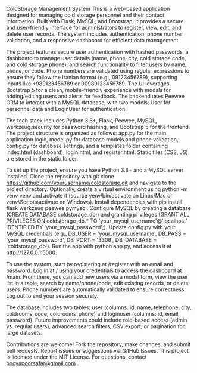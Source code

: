 ColdStorage Management System
This is a web-based application designed for managing cold storage personnel and their contact information. Built with Flask, MySQL, and Bootstrap, it provides a secure and user-friendly interface for administrators to register, view, edit, and delete user records. The system includes authentication, phone number validation, and a responsive dashboard for efficient data management.

The project features secure user authentication with hashed passwords, a dashboard to manage user details (name, phone, city, cold storage code, and cold storage phone), and search functionality to filter users by name, phone, or code. Phone numbers are validated using regular expressions to ensure they follow the Iranian format (e.g., 09123456789), supporting inputs like +989123456789 or 00989123456789. The UI leverages Bootstrap 5 for a clean, mobile-friendly experience with modals for adding/editing users and alerts for feedback. The backend uses Peewee ORM to interact with a MySQL database, with two models: User for personnel data and LoginUser for authentication.

The tech stack includes Python 3.8+, Flask, Peewee, MySQL, werkzeug.security for password hashing, and Bootstrap 5 for the frontend. The project structure is organized as follows: app.py for the main application logic, model.py for database models and phone validation, config.py for database settings, and a templates folder containing index.html (dashboard), login.html, and register.html. Static files (CSS, JS) are stored in the static folder.

To set up the project, ensure you have Python 3.8+ and a MySQL server installed. Clone the repository with git clone https://github.com/yourusername/coldstorage.git and navigate to the project directory. Optionally, create a virtual environment using python -m venv venv and activate it (source venv/bin/activate on Linux/Mac or venv\Scripts\activate on Windows). Install dependencies with pip install flask werkzeug peewee pymysql. Configure MySQL by creating a database (CREATE DATABASE coldstorage_db;) and granting privileges (GRANT ALL PRIVILEGES ON coldstorage_db.* TO 'your_mysql_username'@'localhost' IDENTIFIED BY 'your_mysql_password';). Update config.py with your MySQL credentials (e.g., DB_USER = 'your_mysql_username', DB_PASS = 'your_mysql_password', DB_PORT = '3306', DB_DATABASE = 'coldstorage_db'). Run the app with python app.py, and access it at http://127.0.0.1:5000.

To use the system, start by registering at /register with an email and password. Log in at / using your credentials to access the dashboard at /main. From there, you can add new users via a modal form, view the user list in a table, search by name/phone/code, edit existing records, or delete users. Phone numbers are automatically validated to ensure correctness. Log out to end your session securely.

The database includes two tables: user (columns: id, name, telephone, city, coldrooms_code, coldrooms_phone) and loginuser (columns: id, email, password). Future improvements could include role-based access (admin vs. regular users), advanced search filters, CSV export, or pagination for large datasets.

Contributions are welcome! Fork the repository, make changes, and submit pull requests. Report issues or suggestions via GitHub Issues. This project is licensed under the MIT License. For questions, contact pooyapoorsafar@gmail.com  .
